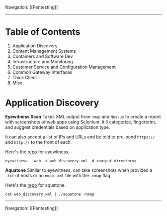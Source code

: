 Navigation: [[Pentesting]]

---
# Table of Contents
1. Application Discovery
2. Content Management Systems
3. Containers and Software Dev
4. Infrastructure and Monitoring
5. Customer Service and Configuration Management
6. Common Gateway Interfaces
7. Thick Client
8. Misc.
# Application Discovery
**Eyewitness Scan**
Takes XML output from `nmap` and `Nessus` to create a report with screenshots of web apps using Selenium. It'll categorize, fingerprint, and suggest credentials based on application type.

It can also accept a list of IPs and URLs and be told to pre-pend `https://` and `http://` to the front of each.

Here's the [repo](https://github.com/FortyNorthSecurity/EyeWitness) for eyewitness.
```shell
eyewitness --web -x web_discovery.xml -d <output directory>
```

**Aquatone**
Similar to eyewitness, can take screenshots when provided a `.txt` of hosts or an `nmap` `.xml` file with the `-nmap` flag.

Here's the [repo](https://github.com/shelld3v/aquatone) for aquatone.
```shell
cat web_discovery.xml | ./aquatone -nmap
```



---
Navigation: [[Pentesting]]
